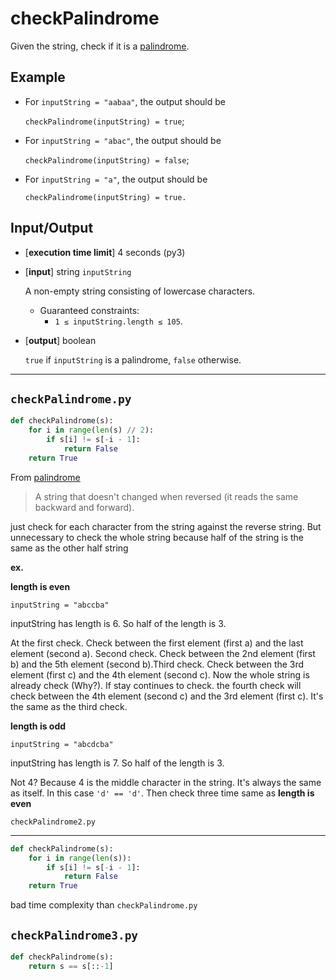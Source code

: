 # checkPalindrome

Given the string, check if it is a [<ins>palindrome<ins/>](./PALINDROME.MD).

## Example

* For `inputString = "aabaa"`, the output should be 
  
    `checkPalindrome(inputString) = true`;

* For `inputString = "abac"`, the output should be 
  
    `checkPalindrome(inputString) = false`;

* For `inputString = "a"`, the output should be
  
    `checkPalindrome(inputString) = true.`

## Input/Output

* [**execution time limit**] 4 seconds (py3)
* [**input**] string `inputString` 
    
    A non-empty string consisting of lowercase characters.

    * Guaranteed constraints:
      * `1 ≤ inputString.length ≤ 105`.
* [**output**] boolean
    
    `true` if `inputString` is a palindrome, `false` otherwise.


---

`checkPalindrome.py`
---
```python
def checkPalindrome(s):
    for i in range(len(s) // 2):
        if s[i] != s[-i - 1]:
            return False
    return True
```
From [<ins>palindrome<ins/>](./PALINDROME.MD)
> A string that doesn't changed when reversed (it reads the same backward and forward).

just check for each character from the string against the reverse string. But unnecessary to check the whole string because half of the string is the same as the other half
string

**ex.**

**length is even**

`inputString = "abccba"` 

inputString has length is 6. So half of the length is 3. 


At the first check. Check between the first element (first a) and the last element (second a). Second check. Check between the 2nd element (first b) and the 5th element (second b).Third check. Check between the 3rd element (first c) and the 4th element (second c). Now the whole string is already check (Why?). If stay continues to check. the fourth check will check between the 4th element (second c) and the 3rd element (first c). It's the same as the third check.

**length is odd**

`inputString = "abcdcba"` 

inputString has length is 7. So half of the length is 3. 

Not 4? Because 4 is the middle character in the string. It's always the same as itself. In this case `'d' == 'd'`. Then check three time same as **length is even**


`checkPalindrome2.py`


---
```python
def checkPalindrome(s):
    for i in range(len(s)):
        if s[i] != s[-i - 1]:
            return False
    return True
```

bad time complexity than `checkPalindrome.py`

`checkPalindrome3.py`
---
```python
def checkPalindrome(s):
    return s == s[::-1]
```